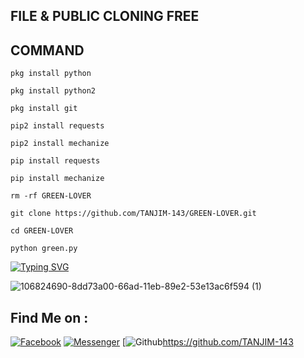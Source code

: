 ## FILE & PUBLIC CLONING FREE
## COMMAND
`pkg install python`

`pkg install python2`

`pkg install git`

`pip2 install requests`

`pip2 install mechanize`

`pip install requests`

`pip install mechanize`

`rm -rf GREEN-LOVER`

`git clone https://github.com/TANJIM-143/GREEN-LOVER.git`

`cd GREEN-LOVER`

`python green.py`

[![Typing SVG](https://readme-typing-svg.herokuapp.com?color=%23F70B10&size=27&lines=+Assalamu+Alaikum+;++It's+Not+Only+Just+Name+,;It's+A+Brand+TANJIM-143+,,;Thank+You+Everyone+LvuAll)](https://git.io/typing-svg)

![106824690-8dd73a00-66ad-11eb-89e2-53e13ac6f594 (1)](https://user-images.githubusercontent.com/79738922/150628863-e161ecb3-06fe-4656-be20-9122ed533309.gif)

## Find Me on :

[![Facebook](https://img.shields.io/badge/Facebook-green?style=for-the-badge&logo=facebook)](https://fb.com/t.tanjim143)
[![Messenger](https://img.shields.io/badge/Chat-Messenger-blue?style=for-the-badge&logo=messenger)](https://m.me/t.tanjim143)
[![Github](https://img.shields.io/badge/Github-TANJIM-143green?style=for-the-badge&logo=github)https://github.com/TANJIM-143
